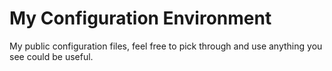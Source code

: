 # My Configuration Environment

My public configuration files, feel free to pick through and use anything you
see could be useful.
